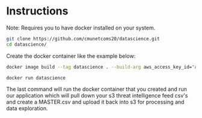# Instructions

Note: Requires you to have docker installed on your system.

```bash
git clone https://github.com/cmunetcoms20/datascience.git
cd datascience/
```

Create the docker container like the example below:
```bash
docker image build --tag datascience . --build-arg aws_access_key_id="AKIAYH7A4CIQ" --build-arg aws_secret_access_key="f10Gp040R04ZHIUf8UZ"
```

```bash
docker run datascience
```
The last command will run the docker container that you created and run our application which will pull down your s3 threat intelligence feed csv's and create a MASTER.csv and upload it back into s3 for processing and data exploration.



